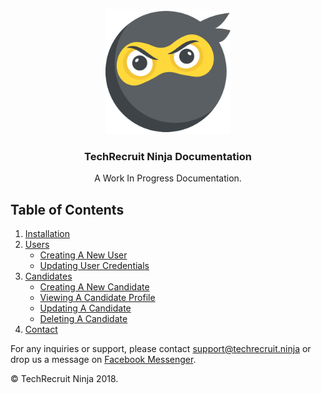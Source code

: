 <p align="center"><img src="https://raw.githubusercontent.com/TechRecruitNinja/documentation/master/logo.png" alt="" data-canonical-src="https://raw.githubusercontent.com/TechRecruitNinja/documentation/master/logo.png" width="200" height="200" />
</p>

<h3 align="center">TechRecruit Ninja Documentation</h3>
<p align="center">A Work In Progress Documentation.</p>

## Table of Contents
1. [Installation](Installation)
2. [Users](Users)
    + [Creating A New User](Creating-New-User)
    + [Updating User Credentials](Updating-User-Credentials)
3. [Candidates](Candidates)
    + [Creating A New Candidate](Creating-New-Candidate)
    + [Viewing A Candidate Profile](View-Candidate)
    + [Updating A Candidate](Updating-Candidate)
    + [Deleting A Candidate](Deleting-Candidate)
4. [Contact](Contact)

For any inquiries or support, please contact support@techrecruit.ninja or drop us a message on [Facebook Messenger](http://m.me/techrecruitninja).

© TechRecruit Ninja 2018.